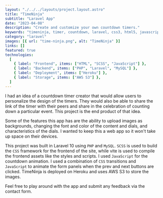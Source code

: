 ```yaml
---
layout: "./../../layouts/project.layout.astro"
title: "TimeNinja"
subtitle: "Laravel App"
date: "2023-04-08"
description: "Create and customize your own countdown timers."
keywords: "timeninja, timer, countdown, laravel, css3, html5, javascript, js, php, mysql, scss"
category: "laravel"
images: [{ url: "time-ninja.png", alt: "TimeNinja" }]
links: []
featured: true
technologies:
  [
    { label: "Frontend", items: ["HTML", "SCSS", "JavaScript"] },
    { label: "Backend", items: ["PHP", "Laravel", "MySQL"] },
    { label: "Deployment", items: ["Heroku"] },
    { label: "Storage", items: ["AWS S3"] },
  ]
---
```


I had an idea of a countdown timer creator that would allow users to personalize the design of the timers.
They would also be able to share the link of the timer with their peers and share in the celebration of counting down a particular event.
This project is the end product of that idea.

Some of the features this app has are the ability to upload images as backgrounds, changing the font and color of the content and dials, and characteristics of the dials.
I wanted to keep this a web app so it won't take up space on their devices.

This project was built in Laravel 10 using `PHP` and `MySQL`.
`SCSS` is used to build the `CSS` framework for the frontend of the site, while vite is used to compile the frontend assets like the styles and scripts.
I used `JavaScript` for the countdown animation.
I used a combination of `CSS` transitions and `JavaScript` to animate the form panels when the prev and next buttons are clicked.
TimeNinja is deployed on Heroku and uses AWS S3 to store the images.

Feel free to play around with the app and submit any feedback via the contact form.
